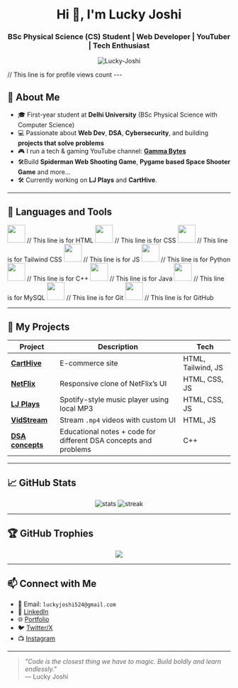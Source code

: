 <h1 align="center">Hi 👋, I'm Lucky Joshi</h1>
<h3 align="center">BSc Physical Science (CS) Student | Web Developer | YouTuber | Tech Enthusiast</h3>

<p align="center">
  <img src="https://komarev.com/ghpvc/?username=Lucky-Joshi&label=Profile%20views&color=0e75b6&style=flat" alt="Lucky-Joshi" />
</p> // This line is for profile views count
---

## 🧠 About Me

- 🎓 First-year student at **Delhi University** (BSc Physical Science with Computer Science)
- 💻 Passionate about **Web Dev**, **DSA**, **Cybersecurity**, and building **projects that solve problems**
- 🎮 I run a tech & gaming YouTube channel: [**Gamma Bytes**](https://youtube.com/@gammabytesofficial?si=1lW8MVveLeGcmcla)
- 🛠️Build  **Spiderman Web Shooting Game**, **Pygame based Space Shooter Game** and more...
- 🛠️ Currently working on **LJ Plays** and **CartHive**.

---

## 🧰 Languages and Tools

<p align="left">
  <img src="https://cdn.jsdelivr.net/gh/devicons/devicon/icons/html5/html5-original.svg" width="40" height="40"/> // This line is for HTML
  <img src="https://cdn.jsdelivr.net/gh/devicons/devicon/icons/css3/css3-original.svg" width="40" height="40"/> // This line is for CSS
  <img src="https://cdn.jsdelivr.net/gh/devicons/devicon/icons/tailwindcss/tailwindcss-plain.svg" width="40" height="40"/> // This line is for Tailwind CSS
  <img src="https://cdn.jsdelivr.net/gh/devicons/devicon/icons/javascript/javascript-original.svg" width="40" height="40"/> // This line is for JS
  <img src="https://cdn.jsdelivr.net/gh/devicons/devicon/icons/python/python-original.svg" width="40" height="40"/> // This line is for Python
  <img src="https://cdn.jsdelivr.net/gh/devicons/devicon/icons/cplusplus/cplusplus-original.svg" width="40" height="40"/> // This line is for C++
<img src="https://cdn.jsdelivr.net/gh/devicons/devicon/icons/java/java-original.svg" width="40" height="40"/> // This line is for Java
<img src="https://cdn.jsdelivr.net/gh/devicons/devicon/icons/mysql/mysql-original.svg" width="40" height="40"/> // This line is for MySQL
  <img src="https://cdn.jsdelivr.net/gh/devicons/devicon/icons/git/git-original.svg" width="40" height="40"/> // This line is for Git
  <img src="https://cdn.jsdelivr.net/gh/devicons/devicon/icons/github/github-original.svg" width="40" height="40"/> // This line is for GitHub
</p>

---

## 🚀 My Projects

| Project | Description | Tech |
|--------|-------------|------|
| [**CartHive**](https://github.com/your-username/CartHive) | E-commerce site | HTML, Tailwind, JS |
| [**NetFlix**](https://github.com/your-username/AmazonClone) | Responsive clone of NetFlix’s UI | HTML, CSS, JS |
| [**LJ Plays**](https://github.com/Lucky-Joshi/LJ-Plays.git) | Spotify-style music player using local MP3 | HTML, CSS, JS |
| [**VidStream**](https://github.com/your-username/VidStream) | Stream `.mp4` videos with custom UI | HTML, JS |
| [**DSA concepts**](https://github.com/Lucky-Joshi/practice.git) | Educational notes + code for different DSA concepts and problems | C++ |

---

## 📈 GitHub Stats

<p align="center">
  <img src="https://github-readme-stats.vercel.app/api?username=Lucky-Joshi&show_icons=true&theme=tokyonight" alt="stats"/>
  <img src="https://github-readme-streak-stats.herokuapp.com?user=Lucky-Joshi&theme=tokyonight" alt="streak"/>
</p>

---

## 🏆 GitHub Trophies

<p align="center">
  <img src="https://github-profile-trophy.vercel.app/?username=Lucky-Joshi&theme=tokyonight&no-frame=true&margin-w=15&margin-h=15" />
</p>

---

## 📫 Connect with Me

- 📧 Email: `luckyjoshi524@gmail.com`
- 🔗 [LinkedIn](www.linkedin.com/in/lucky-joshi)
- 🌐 [Portfolio](https://luckyjoshiportfoliopage.netlify.app/)
- 🐦 [Twitter/X](https://x.com/LuckyJoshi9000)
- 📺 [Instagram](https://www.instagram.com/luckyjoshi9000/)

---

> *"Code is the closest thing we have to magic. Build boldly and learn endlessly."*  
> — Lucky Joshi

